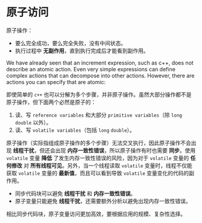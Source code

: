 # 原子访问

原子操作：

* 要么完全成功，要么完全失败，没有中间状态。
* 执行过程中 **无副作用**，直到执行完成后才能看到副作用。

We have already seen that an increment expression, such as c++, does not describe an atomic action. Even very simple expressions can define complex actions that can decompose into other actions. However, there are actions you can specify that are atomic:

即使简单的 `c++` 也可以分解为多个步骤，并非原子操作。虽然大部分操作都不是原子操作，但下面两个必然是原子的：

1. 读、写 `reference variables` 和大部分 `primitive variables`（除 `long` `double` 以外）。
2. 读、写 `volatile variables`（包括 `long` `double`）。

原子操作（实际指组成原子操作的多个步骤）无法交叉执行，因此原子操作不会出现 **线程干扰**，但还会出现 **内存一致性错误**，所以原子操作有时也需要 **同步**。使用 `volatile` 变量 **降低** 了发生内存一致性错误的风险，因为对于 `volatile` 变量的 **任何修改** 对 **所有线程可见**。另外，当一个线程读取 `volatile` 变量时，线程不仅能获取 `volatile` 变量的 **最新值**，而且可以看到导致 `volatile` 变量变化的代码的副作用。

* 同步代码块可以避免 **线程干扰** 和 **内存一致性错误**。
* 原子变量只能避免 **线程干扰**，还需要额外分析以避免出现内存一致性错误。

相比同步代码块，原子变量访问更加高效，要根据应用的规模、复杂性选择。
